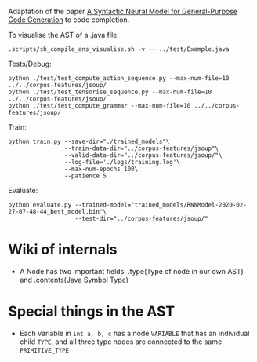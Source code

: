 Adaptation of the paper [A Syntactic Neural Model for General-Purpose Code Generation](https://arxiv.org/abs/1704.01696) to code completion.

To visualise the AST of a .java file:
```
.scripts/sh_compile_ans_visualise.sh -v -- ../test/Example.java
```

Tests/Debug:
```
python ./test/test_compute_action_sequence.py --max-num-file=10 ../../corpus-features/jsoup/
python ./test/test_tensorise_sequence.py --max-num-file=10 ../../corpus-features/jsoup/
python ./test/test_compute_grammar --max-num-file=10 ../../corpus-features/jsoup/
```

Train:
```
python train.py --save-dir="./trained_models"\
                --train-data-dir="../corpus-features/jsoup"\
                --valid-data-dir="../corpus-features/jsoup/"\
                --log-file='./logs/training.log'\
                --max-num-epochs 100\
                --patience 5
```

Evaluate:
```
python evaluate.py --trained-model="trained_models/RNNModel-2020-02-27-07-48-44_best_model.bin"\
                   --test-dir="../corpus-features/jsoup/"
```



# Wiki of internals
- A Node has two important fields: .type(Type of node in our own AST) and .contents(Java Symbol Type)  

# Special things in the AST
- Each variable in `int a, b, c` has a node `VARIABLE` that has an individual child `TYPE`, and all three type nodes are connected to the same `PRIMITIVE_TYPE` 